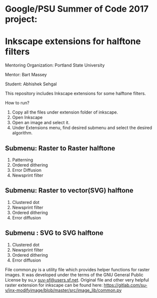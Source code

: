 # Google/PSU Summer of Code 2017 project:

# Inkscape extensions for halftone filters

Mentoring Organization: Portland State University

Mentor: Bart Massey

Student: Abhishek Sehgal

This repository includes Inkscape extensions for some halftone filters.

How to run?

1. Copy all the files under extension folder of inkscape. 
2. Open Inkscape
3. Open an image and select it.
4. Under Extensions menu, find desired submenu and select the desired algorithm.

## Submenu: Raster to Raster halftone 

1. Patterning
2. Ordered dithering
3. Error Diffusion
4. Newsprint filter

## Submenu: Raster to vector(SVG) halftone

1. Clustered dot
2. Newsprint filter
3. Ordered dithering
4. Error diffusion

## Submenu : SVG to SVG halftone

1. Clustered dot
2. Newsprint filter
3. Ordered dithering
4. Error diffusion


File common.py is a utility file which provides helper functions for raster images. It was developed under the terms of the GNU General Public License by su_v <suv-sf@users.sf.net>. Original file and other very helpful raster extension for inkscape can be found here: https://gitlab.com/su-v/inx-modifyimage/blob/master/src/image_lib/common.py




